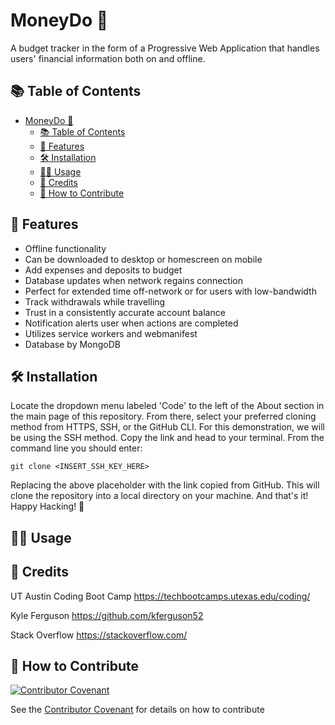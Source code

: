 # MoneyDo 💸

A budget tracker in the form of a Progressive Web Application that handles users' financial information both on and offline.

## 📚 Table of Contents

- [MoneyDo 💸](#moneydo-)
  - [📚 Table of Contents](#-table-of-contents)
  - [🧾 Features](#-features)
  - [🛠️ Installation](#️-installation)
  - [👨‍🏫 Usage](#-usage)
  - [🥂 Credits](#-credits)
  - [👋 How to Contribute](#-how-to-contribute)

## 🧾 Features

- Offline functionality
- Can be downloaded to desktop or homescreen on mobile
- Add expenses and deposits to budget
- Database updates when network regains connection
- Perfect for extended time off-network or for users with low-bandwidth
- Track withdrawals while travelling
- Trust in a consistently accurate account balance
- Notification alerts user when actions are completed
- Utilizes service workers and webmanifest
- Database by MongoDB

## 🛠️ Installation

Locate the dropdown menu labeled 'Code' to the left of the About section in the main page of this repository. From there, select your preferred cloning method from HTTPS, SSH, or the GitHub CLI. For this demonstration, we will be using the SSH method. Copy the link and head to your terminal. From the command line you should enter:

    git clone <INSERT_SSH_KEY_HERE>

Replacing the above placeholder with the link copied from GitHub. This will clone the repository into a local directory on your machine. And that's it! Happy Hacking! 🚀

## 👨‍🏫 Usage



## 🥂 Credits

UT Austin Coding Boot Camp https://techbootcamps.utexas.edu/coding/

Kyle Ferguson https://github.com/kferguson52

Stack Overflow https://stackoverflow.com/

## 👋 How to Contribute

[![Contributor Covenant](https://img.shields.io/badge/Contributor%20Covenant-2.1-4baaaa.svg)](code_of_conduct.md)

See the [Contributor Covenant](https://www.contributor-covenant.org/) for details on how to contribute